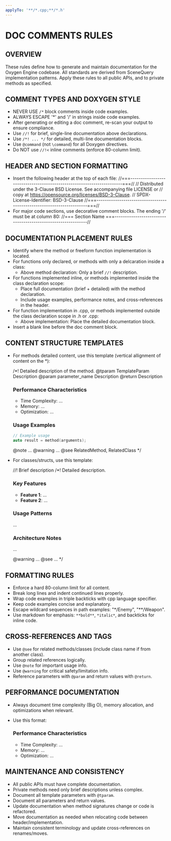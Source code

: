```yaml
---
applyTo: '**/*.cpp;**/*.h'
---
```

# DOC COMMENTS RULES

## OVERVIEW

These rules define how to generate and maintain documentation for the Oxygen
Engine codebase. All standards are derived from SceneQuery implementation
patterns. Apply these rules to all public APIs, and to private methods as
specified.

## COMMENT TYPES AND DOXYGEN STYLE

- NEVER USE `/*` block comments inside code examples.
- ALWAYS ESCAPE '*' and '/' in strings inside code examples.
- After generating or editing a doc comment, re-scan your output to ensure compliance.
- Use `//!` for brief, single-line documentation above declarations.
- Use `/*! ... */` for detailed, multi-line documentation blocks.
- Use `@command` (not `\command`) for all Doxygen directives.
- Do NOT use `//!<` inline comments (enforce 80-column limit).

## HEADER AND SECTION FORMATTING

- Insert the following header at the top of each file:
  //===----------------------------------------------------------------------===//
  // Distributed under the 3-Clause BSD License. See accompanying file LICENSE or
  // copy at <https://opensource.org/licenses/BSD-3-Clause>.
  // SPDX-License-Identifier: BSD-3-Clause
  //===----------------------------------------------------------------------===//
- For major code sections, use decorative comment blocks. The ending '/' must be at column 80:
  //=== Section Name ===-------------------------------------------------------------//

## DOCUMENTATION PLACEMENT RULES

- Identify where the method or freeform function implementation is located.
- For functions only declared, or methods with only a delcaration inside a class:
  - Above method declaration: Only a brief `//!` description.
- For functions implemented inline, or methods implemented inside the class declaration scope:
  - Place full documentation (brief + detailed) with the method declaration.
  - Include usage examples, performance notes, and cross-references in the header.
- For function implementation in .cpp, or methods implemented outside the class
  declaration scope in .h or .cpp:
  - Above implementation: Place the detailed documentation block.
- Insert a blank line before the doc comment block.

## CONTENT STRUCTURE TEMPLATES

- For methods detailed content, use this template (vertical allignment of content on the *):

  /*!
   Detailed description of the method.
   @tparam TemplateParam Description
   @param parameter_name Description
   @return Description

  ### Performance Characteristics

  - Time Complexity: ...
  - Memory: ...
  - Optimization: ...

  ### Usage Examples

   ```cpp
   // Example usage
   auto result = method(arguments);
   ```

   @note ...
   @warning ...
   @see RelatedMethod, RelatedClass
  */

- For classes/structs, use this template:

  //! Brief description
  /*!
   Detailed description.

  ### Key Features

  - **Feature 1**: ...
  - **Feature 2**: ...

  ### Usage Patterns

   ...

  ### Architecture Notes

   ...

   @warning ...
   @see ...
  */

## FORMATTING RULES

- Enforce a hard 80-column limit for all content.
- Break long lines and indent continued lines properly.
- Wrap code examples in triple backticks with cpp language specifier.
- Keep code examples concise and explanatory.
- Escape wildcard sequences in path examples: "*/Enemy", "**/Weapon".
- Use markdown for emphasis: `**bold**`, `*italic*`, and backticks for inline code.

## CROSS-REFERENCES AND TAGS

- Use `@see` for related methods/classes (include class name if from another class).
- Group related references logically.
- Use `@note` for important usage info.
- Use `@warning` for critical safety/limitation info.
- Reference parameters with `@param` and return values with `@return`.

## PERFORMANCE DOCUMENTATION

- Always document time complexity (Big O), memory allocation, and optimizations when relevant.
- Use this format:

  ### Performance Characteristics

  - Time Complexity: ...
  - Memory: ...
  - Optimization: ...

## MAINTENANCE AND CONSISTENCY

- All public APIs must have complete documentation.
- Private methods need only brief descriptions unless complex.
- Document all template parameters with `@tparam`.
- Document all parameters and return values.
- Update documentation when method signatures change or code is refactored.
- Move documentation as needed when relocating code between header/implementation.
- Maintain consistent terminology and update cross-references on renames/moves.
